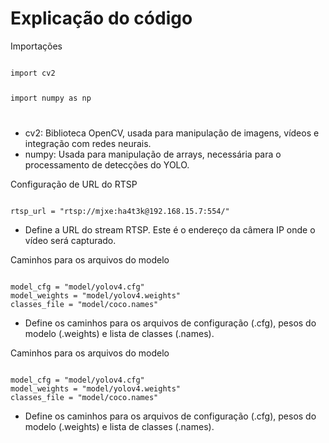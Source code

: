 <h1>Explicação do código</h1>
<p>Importações</p>
<code>
import cv2

import numpy as np

</code>
<ul>
<li>cv2: Biblioteca OpenCV, usada para manipulação de imagens, vídeos e integração com redes neurais.</li>
<li>numpy: Usada para manipulação de arrays, necessária para o processamento de detecções do YOLO.</li>
</ul>
<p>Configuração de URL do RTSP</p>
<code>
rtsp_url = "rtsp://mjxe:ha4t3k@192.168.15.7:554/"
</code>
<ul>
<li>Define a URL do stream RTSP. Este é o endereço da câmera IP onde o vídeo será capturado.</li>
</ul>
<p>Caminhos para os arquivos do modelo</p>
<code>
model_cfg = "model/yolov4.cfg"
model_weights = "model/yolov4.weights"
classes_file = "model/coco.names"
</code>
<ul>
<li>Define os caminhos para os arquivos de configuração (.cfg), pesos do modelo (.weights) e lista de classes (.names).</li>
</ul>
<p>Caminhos para os arquivos do modelo</p>
<code>
model_cfg = "model/yolov4.cfg"
model_weights = "model/yolov4.weights"
classes_file = "model/coco.names"
</code>
<ul>
<li>Define os caminhos para os arquivos de configuração (.cfg), pesos do modelo (.weights) e lista de classes (.names).</li>
</ul>


